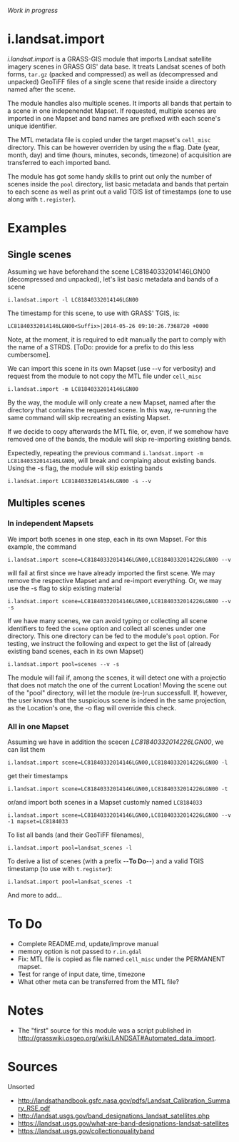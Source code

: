 *Work in progress*

i.landsat.import
================

*i.landsat.import* is a GRASS-GIS module that imports Landsat satellite imagery
scenes in GRASS GIS' data base. It treats Landsat scenes of both forms, `tar.gz`
(packed and compressed) as well as (decompressed and unpacked) GeoTiFF files of
a single scene that reside inside a directory named after the scene.

The module handles also multiple scenes. It imports all bands that pertain to a
scene in one indepenendet Mapset. If requested, multiple scenes are imported in
one Mapset and band names are prefixed with each scene's unique identifier.

The MTL metadata file is copied under the target mapset's `cell_misc`
directory. This can be however overriden by using the `m` flag.
Date (year, month, day) and time (hours, minutes, seconds, timezone) of
acquisition are transferred to each imported band.

The module has got some handy skills to print out only the number of scenes
inside the `pool` directory, list basic metadata and bands that pertain to each
scene as well as print out a valid TGIS list of timestamps (one to use along
with `t.register`).

Examples
========

## Single scenes

Assuming we have beforehand the scene LC81840332014146LGN00 (decompressed and
unpacked), let's list basic metadata and bands of a scene
```
i.landsat.import -l LC81840332014146LGN00
```

The timestamp for this scene, to use with GRASS' TGIS, is:
```
LC81840332014146LGN00<Suffix>|2014-05-26 09:10:26.7368720 +0000
```

Note, at the moment, it is required to edit manually the <Suffix> part to
comply with the name of a STRDS. [ToDo: provide for a prefix to do this less
cumbersome].

We can import this scene in its own Mapset (use --v for verbosity) and request
from the module to not copy the MTL file under `cell_misc`
```
i.landsat.import -m LC81840332014146LGN00
```

By the way, the module will only create a new Mapset, named after the directory
that contains the requested scene. In this way, re-running the same command
will skip recreating an existing Mapset.

If we decide to copy afterwards the MTL file, or, even, if we somehow have
removed one of the bands, the module will skip re-importing existing bands.

Expectedly, repeating the previous command `i.landsat.import -m
LC81840332014146LGN00`, will break and complaing about existing bands. Using
the -s flag, the module will skip existing bands
```
i.landsat.import LC81840332014146LGN00 -s --v
```

## Multiples scenes

### In independent Mapsets

We import both scenes in one step, each in its own Mapset. For this example, the
command
```
i.landsat.import scene=LC81840332014146LGN00,LC81840332014226LGN00 --v
```
will fail at first since we have already imported the first scene. We may
remove the respective Mapset and and re-import everything. Or, we may use the
-s flag to skip existing material
```
i.landsat.import scene=LC81840332014146LGN00,LC81840332014226LGN00 --v -s
```

If we have many scenes, we can avoid typing or collecting all scene identifiers
to feed the `scene` option and collect all scenes under one directory. This one
directory can be fed to the module's `pool` option. For testing, we instruct
the following and expect to get the list of (already existing band scenes, each
in its own Mapset)
```
i.landsat.import pool=scenes --v -s
```

The module will fail if, among the scenes, it will detect one with a projectio
that does not match the one of the current Location! Moving the scene out of
the "pool" directory, will let the module (re-)run successfull. If, however,
the user knows that the suspicious scene is indeed in the same projection, as
the Location's one, the -o flag will override this check.


### All in one Mapset

Assuming we have in addition the scecen *LC81840332014226LGN00*, we can list
them
```
i.landsat.import scene=LC81840332014146LGN00,LC81840332014226LGN00 -l
```
get their timestamps
```
i.landsat.import scene=LC81840332014146LGN00,LC81840332014226LGN00 -t
```
or/and import both scenes in a Mapset customly named `LC8184033`
```
i.landsat.import scene=LC81840332014146LGN00,LC81840332014226LGN00 --v -1 mapset=LC8184033
```

To list all bands (and their GeoTiFF filenames), 
```
i.landsat.import pool=landsat_scenes -l
```

To derive a list of scenes (with a prefix --**To Do**--) and a valid TGIS timestamp (to use
with `t.register`):
```
i.landsat.import pool=landsat_scenes -t
```

And more to add...

To Do
=====

- Complete README.md, update/improve manual
- memory option is not passed to `r.in.gdal`
- Fix: MTL file is copied as file named `cell_misc` under the PERMANENT mapset.
- Test for range of input date, time, timezone
- What other meta can be transferred from the MTL file?

Notes
=====

- The "first" source for this module was a script published in
<http://grasswiki.osgeo.org/wiki/LANDSAT#Automated_data_import>.

Sources
=======

Unsorted

- http://landsathandbook.gsfc.nasa.gov/pdfs/Landsat_Calibration_Summary_RSE.pdf
- http://landsat.usgs.gov/band_designations_landsat_satellites.php
- https://landsat.usgs.gov/what-are-band-designations-landsat-satellites
- https://landsat.usgs.gov/collectionqualityband
